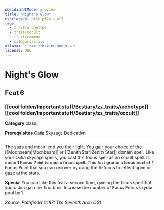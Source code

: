 ```yaml
---
obsidianUIMode: preview
title: "Night's Glow"
cssclasses: pf2e,pf2e-spell
tags:
  - trait/archetype
  - trait/occult
  - trait/common
  - category/class
aliases: "Item.ZkhZkIMDUNBi760E"
license: OGL
---
```

# Night's Glow
## Feat 6
### [[cool folder/Important stuff/Bestiary/zz_traits/archetype]][[cool folder/Important stuff/Bestiary/zz_traits/occult]]

**Category** class; 



**Prerequisites** Oatia Skysage Dedication
* * *
The stars and moon lend you their light. You gain your choice of the [[Moonbeam|Moonbeam]] or [[Zenith Star|Zenith Star]] domain spell. Like your Oatia skysage spells, you cast this focus spell as an occult spell. It costs 1 Focus Point to cast a focus spell. This feat grants a focus pool of 1 Focus Point that you can recover by using the Refocus to reflect upon or gaze at the stars.

**Special** You can take this feat a second time, gaining the focus spell that you didn't gain the first time. Increase the number of Focus Points in your pool by 1.

*Source: Pathfinder #187: The Seventh Arch*
*OGL*